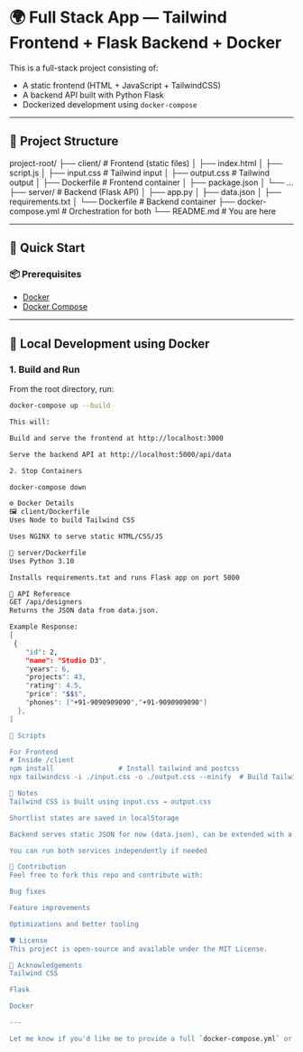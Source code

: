 # 🌍 Full Stack App — Tailwind Frontend + Flask Backend + Docker

This is a full-stack project consisting of:
- A static frontend (HTML + JavaScript + TailwindCSS)
- A backend API built with Python Flask
- Dockerized development using `docker-compose`

---

## 📁 Project Structure

project-root/
├── client/ # Frontend (static files)
│ ├── index.html
│ ├── script.js
│ ├── input.css # Tailwind input
│ ├── output.css # Tailwind output
│ ├── Dockerfile # Frontend container
│ ├── package.json
│ └── ...
├── server/ # Backend (Flask API)
│ ├── app.py
│ ├── data.json
│ ├── requirements.txt
│ └── Dockerfile # Backend container
├── docker-compose.yml # Orchestration for both
└── README.md # You are here

---

## 🚀 Quick Start

### 📦 Prerequisites

- [Docker](https://docs.docker.com/get-docker/)
- [Docker Compose](https://docs.docker.com/compose/)

---

## 🧪 Local Development using Docker

### 1. Build and Run

From the root directory, run:

```bash
docker-compose up --build

This will:

Build and serve the frontend at http://localhost:3000

Serve the backend API at http://localhost:5000/api/data

2. Stop Containers

docker-compose down

⚙️ Docker Details
🖼️ client/Dockerfile
Uses Node to build Tailwind CSS

Uses NGINX to serve static HTML/CSS/JS

🐍 server/Dockerfile
Uses Python 3.10

Installs requirements.txt and runs Flask app on port 5000

📡 API Reference
GET /api/designers
Returns the JSON data from data.json.

Example Response:
[
 {
    "id": 2,
    "name": "Studio D3",
    "years": 6,
    "projects": 43,
    "rating": 4.5,
    "price": "$$$",
    "phones": ["+91-9090909090","+91-9090909090"]
  },
]

📘 Scripts

For Frontend
# Inside /client
npm install                # Install tailwind and postcss
npx tailwindcss -i ./input.css -o ./output.css --minify  # Build Tailwind

📌 Notes
Tailwind CSS is built using input.css → output.css

Shortlist states are saved in localStorage

Backend serves static JSON for now (data.json), can be extended with a DB

You can run both services independently if needed

🧠 Contribution
Feel free to fork this repo and contribute with:

Bug fixes

Feature improvements

Optimizations and better tooling

🛡 License
This project is open-source and available under the MIT License.

🙌 Acknowledgements
Tailwind CSS

Flask

Docker

---

Let me know if you'd like me to provide a full `docker-compose.yml` or the two Dockerfiles next!